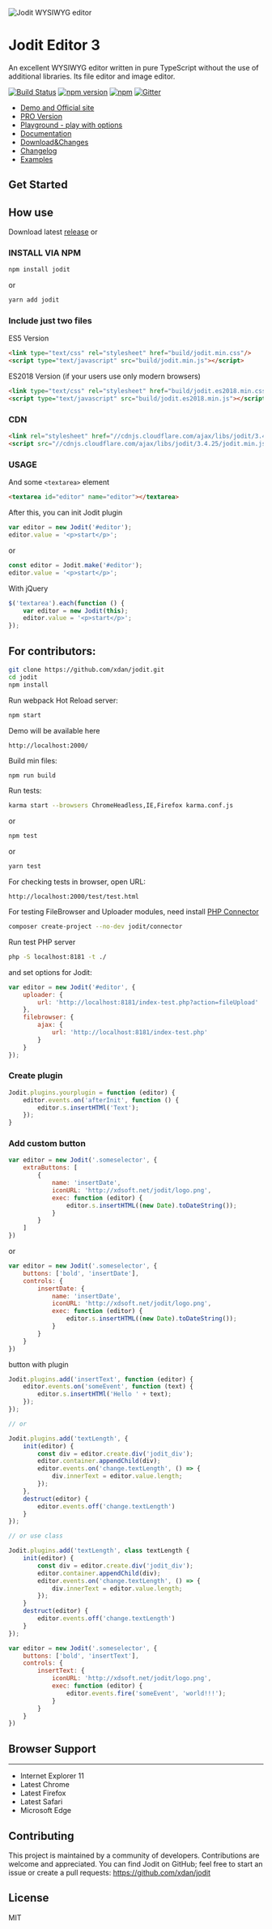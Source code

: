 ![Jodit WYSIWYG editor](https://raw.githubusercontent.com/xdan/jodit/master/examples/assets/logo.png)

# Jodit Editor 3
An excellent WYSIWYG editor written in pure TypeScript without the use of additional libraries. Its file editor and image editor.

[![Build Status](https://travis-ci.org/xdan/jodit.svg?branch=master)](https://travis-ci.org/xdan/jodit)
[![npm version](https://badge.fury.io/js/jodit.svg)](https://badge.fury.io/js/jodit)
[![npm](https://img.shields.io/npm/dm/jodit.svg)](https://www.npmjs.com/package/jodit)
[![Gitter](https://badges.gitter.im/xdan/jodit.svg)](https://gitter.im/xdan/jodit?utm_source=badge&utm_medium=badge&utm_campaign=pr-badge)

 * [Demo and Official site](https://xdsoft.net/jodit/)
 * [PRO Version](https://xdsoft.net/jodit/pro/)
 * [Playground - play with options](https://xdsoft.net/jodit/play.html)
 * [Documentation](https://xdsoft.net/jodit/doc/)
 * [Download&Changes](https://github.com/xdan/jodit/releases)
 * [Changelog](https://github.com/xdan/jodit/blob/master/CHANGELOG.MD)
 * [Examples](https://xdan.github.io/jodit/examples/)

## Get Started
## How use
Download latest [release](https://github.com/xdan/jodit/releases/latest) or

### INSTALL VIA NPM
```bash
npm install jodit
```
or
```bash
yarn add jodit
```

### Include just two files

ES5 Version
```html
<link type="text/css" rel="stylesheet" href="build/jodit.min.css"/>
<script type="text/javascript" src="build/jodit.min.js"></script>
```

ES2018 Version (if your users use only modern browsers)
```html
<link type="text/css" rel="stylesheet" href="build/jodit.es2018.min.css"/>
<script type="text/javascript" src="build/jodit.es2018.min.js"></script>
```

### CDN
```html
<link rel="stylesheet" href="//cdnjs.cloudflare.com/ajax/libs/jodit/3.4.25/jodit.min.css"/>
<script src="//cdnjs.cloudflare.com/ajax/libs/jodit/3.4.25/jodit.min.js"></script>
```

### USAGE

And some `<textarea>` element

```html
<textarea id="editor" name="editor"></textarea>
```
After this, you can init Jodit plugin

```javascript
var editor = new Jodit('#editor');
editor.value = '<p>start</p>';
```
or

```javascript
const editor = Jodit.make('#editor');
editor.value = '<p>start</p>';
```

With jQuery
```javascript
$('textarea').each(function () {
    var editor = new Jodit(this);
    editor.value = '<p>start</p>';
});
```

## For contributors:
```bash
git clone https://github.com/xdan/jodit.git
cd jodit
npm install
```

Run webpack Hot Reload server:
```bash
npm start
```

Demo will be available here
```
http://localhost:2000/
```

Build min files:
```bash
npm run build
```

Run tests:
```bash
karma start --browsers ChromeHeadless,IE,Firefox karma.conf.js
```
or
```bash
npm test
```
or
```bash
yarn test
```

For checking tests in browser, open URL:
```
http://localhost:2000/test/test.html
```

For testing FileBrowser and Uploader modules, need install [PHP Connector](https://github.com/xdan/jodit-connectors)
```bash
composer create-project --no-dev jodit/connector
```
Run test PHP server
```bash
php -S localhost:8181 -t ./
```

and set options for Jodit:
```javascript
var editor = new Jodit('#editor', {
    uploader: {
        url: 'http://localhost:8181/index-test.php?action=fileUpload'
    },
    filebrowser: {
        ajax: {
            url: 'http://localhost:8181/index-test.php'
        }
    }
});
```

### Create plugin

```javascript
Jodit.plugins.yourplugin = function (editor) {
    editor.events.on('afterInit', function () {
        editor.s.insertHTMl('Text');
    });
}
```

### Add custom button
```javascript
var editor = new Jodit('.someselector', {
    extraButtons: [
        {
            name: 'insertDate',
            iconURL: 'http://xdsoft.net/jodit/logo.png',
            exec: function (editor) {
                editor.s.insertHTML((new Date).toDateString());
            }
        }
    ]
})
```
or

```javascript
var editor = new Jodit('.someselector', {
	buttons: ['bold', 'insertDate'],
    controls: {
        insertDate: {
            name: 'insertDate',
            iconURL: 'http://xdsoft.net/jodit/logo.png',
            exec: function (editor) {
                editor.s.insertHTML((new Date).toDateString());
            }
        }
    }
})
```

button with plugin

```javascript
Jodit.plugins.add('insertText', function (editor) {
    editor.events.on('someEvent', function (text) {
        editor.s.insertHTMl('Hello ' + text);
    });
});

// or

Jodit.plugins.add('textLength', {
	init(editor) {
		const div = editor.create.div('jodit_div');
		editor.container.appendChild(div);
		editor.events.on('change.textLength', () => {
			div.innerText = editor.value.length;
		});
	},
	destruct(editor) {
		editor.events.off('change.textLength')
	}
});

// or use class

Jodit.plugins.add('textLength', class textLength {
	init(editor) {
		const div = editor.create.div('jodit_div');
		editor.container.appendChild(div);
		editor.events.on('change.textLength', () => {
			div.innerText = editor.value.length;
		});
	}
	destruct(editor) {
		editor.events.off('change.textLength')
	}
});

var editor = new Jodit('.someselector', {
	buttons: ['bold', 'insertText'],
    controls: {
        insertText: {
            iconURL: 'http://xdsoft.net/jodit/logo.png',
            exec: function (editor) {
                editor.events.fire('someEvent', 'world!!!');
            }
        }
    }
})
```

## Browser Support
______________________
* Internet Explorer 11
* Latest Chrome
* Latest Firefox
* Latest Safari
* Microsoft Edge


## Contributing

This project is maintained by a community of developers. Contributions are welcome and appreciated. You can find Jodit on GitHub; feel free to start an issue or create a pull requests:
https://github.com/xdan/jodit

## License

MIT


